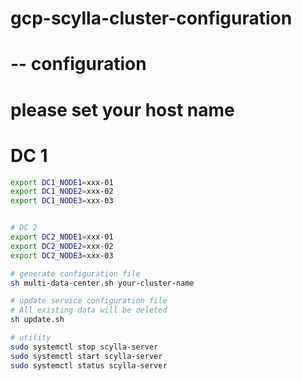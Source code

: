 # gcp-scylla-cluster-configuration

# -- configuration
# please set your host name
# DC 1
```sh
export DC1_NODE1=xxx-01
export DC1_NODE2=xxx-02
export DC1_NODE3=xxx-03


# DC 2
export DC2_NODE1=xxx-01
export DC2_NODE2=xxx-02
export DC2_NODE3=xxx-03

# generate configuration file
sh multi-data-center.sh your-cluster-name

# update service configuration file
# All existing data will be deleted
sh update.sh

# utility
sudo systemctl stop scylla-server
sudo systemctl start scylla-server
sudo systemctl status scylla-server
```
